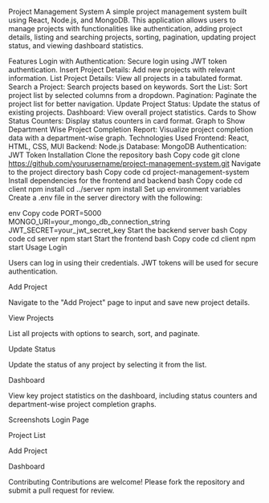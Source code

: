 Project Management System
A simple project management system built using React, Node.js, and MongoDB. This application allows users to manage projects with functionalities like authentication, adding project details, listing and searching projects, sorting, pagination, updating project status, and viewing dashboard statistics.

Features
Login with Authentication: Secure login using JWT token authentication.
Insert Project Details: Add new projects with relevant information.
List Project Details: View all projects in a tabulated format.
Search a Project: Search projects based on keywords.
Sort the List: Sort project list by selected columns from a dropdown.
Pagination: Paginate the project list for better navigation.
Update Project Status: Update the status of existing projects.
Dashboard: View overall project statistics.
Cards to Show Status Counters: Display status counters in card format.
Graph to Show Department Wise Project Completion Report: Visualize project completion data with a department-wise graph.
Technologies Used
Frontend: React, HTML, CSS, MUI
Backend: Node.js
Database: MongoDB
Authentication: JWT Token
Installation
Clone the repository
bash
Copy code
git clone https://github.com/yourusername/project-management-system.git
Navigate to the project directory
bash
Copy code
cd project-management-system
Install dependencies for the frontend and backend
bash
Copy code
cd client
npm install
cd ../server
npm install
Set up environment variables
Create a .env file in the server directory with the following:

env
Copy code
PORT=5000
MONGO_URI=your_mongo_db_connection_string
JWT_SECRET=your_jwt_secret_key
Start the backend server
bash
Copy code
cd server
npm start
Start the frontend
bash
Copy code
cd client
npm start
Usage
Login

Users can log in using their credentials. JWT tokens will be used for secure authentication.

Add Project

Navigate to the "Add Project" page to input and save new project details.

View Projects

List all projects with options to search, sort, and paginate.

Update Status

Update the status of any project by selecting it from the list.

Dashboard

View key project statistics on the dashboard, including status counters and department-wise project completion graphs.

Screenshots
Login Page

Project List

Add Project

Dashboard

Contributing
Contributions are welcome! Please fork the repository and submit a pull request for review.
